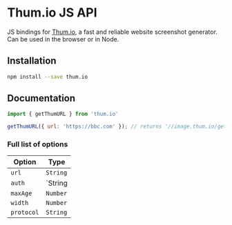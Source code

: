 # Thum.io JS API

JS bindings for [Thum.io](https://www.thum.io), a fast and reliable website screenshot generator.  Can be used in the browser or in Node.

## Installation

```bash
npm install --save thum.io
```

## Documentation

```js
import { getThumURL } from 'thum.io'

getThumURL({ url: 'https://bbc.com' }); // returns '//image.thum.io/get/https://bbc.com'
```

### Full list of options

|Option|Type|
|------|----|
|`url`|`String`|
|`auth`|`String | { keyId: Number, secret: String, type: 'raw' | 'md5' | 'referer'}`|
|`maxAge`|`Number`|
|`width`|`Number`|
|`protocol`|`String`|
